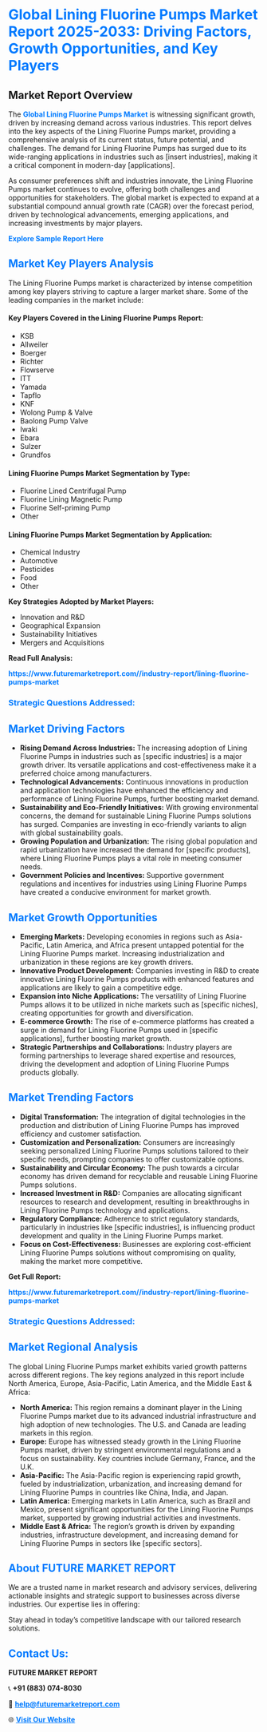<h1 style="color: #007BFF;">Global Lining Fluorine Pumps Market Report 2025-2033: Driving Factors, Growth Opportunities, and Key Players</h1>

<section id="overview">
<h2>Market Report Overview</h2>
<p>The <a href="https://www.futuremarketreport.com//industry-report/lining-fluorine-pumps-market" style="color: #007BFF; text-decoration: none;"><strong>Global Lining Fluorine Pumps Market</strong></a> is witnessing significant growth, driven by increasing demand across various industries. This report delves into the key aspects of the Lining Fluorine Pumps market, providing a comprehensive analysis of its current status, future potential, and challenges. The demand for Lining Fluorine Pumps has surged due to its wide-ranging applications in industries such as [insert industries], making it a critical component in modern-day [applications].</p>
<p>As consumer preferences shift and industries innovate, the Lining Fluorine Pumps market continues to evolve, offering both challenges and opportunities for stakeholders. The global market is expected to expand at a substantial compound annual growth rate (CAGR) over the forecast period, driven by technological advancements, emerging applications, and increasing investments by major players.</p>
</section>

<section id="overview">
<p><a href="https://www.futuremarketreport.com//request-sample/reportId=92856" style="color: #007BFF; text-decoration: none;"><strong>Explore Sample Report Here</strong></a></p>
</section>

<section id="key-players">
<h2 style="color: #007BFF;">Market Key Players Analysis</h2>
<p>The Lining Fluorine Pumps market is characterized by intense competition among key players striving to capture a larger market share. Some of the leading companies in the market include:</p>
<h4>Key Players Covered in the Lining Fluorine Pumps Report:</h4>
<ul><li>KSB</li><li>Allweiler</li><li>Boerger</li><li>Richter</li><li>Flowserve</li><li>ITT</li><li>Yamada</li><li>Tapflo</li><li>KNF</li><li>Wolong Pump &amp; Valve</li><li>Baolong Pump Valve</li><li>Iwaki</li><li>Ebara</li><li>Sulzer</li><li>Grundfos</li></ul>
<h4>Lining Fluorine Pumps Market Segmentation by Type:</h4>
<ul><li>Fluorine Lined Centrifugal Pump</li><li>Fluorine Lining Magnetic Pump</li><li>Fluorine Self-priming Pump</li><li>Other</li></ul>

<h4>Lining Fluorine Pumps Market Segmentation by Application:</h4>
<ul><li>Chemical Industry</li><li>Automotive</li><li>Pesticides</li><li>Food</li><li>Other</li></ul>
<p><strong>Key Strategies Adopted by Market Players:</strong></p>
<ul>
<li>Innovation and R&D</li>
<li>Geographical Expansion</li>
<li>Sustainability Initiatives</li>
<li>Mergers and Acquisitions</li>
</ul>
</section>

<section>
<p><strong>Read Full Analysis: </strong></p><a href="https://www.futuremarketreport.com//industry-report/lining-fluorine-pumps-market" style="color: #007BFF; text-decoration: none;"><strong>https://www.futuremarketreport.com//industry-report/lining-fluorine-pumps-market</strong></a>
<h3 style="color: #007BFF;">Strategic Questions Addressed:</h3>
</section>

<section id="driving-factors">
<h2 style="color: #007BFF;">Market Driving Factors</h2>
<ul>
<li><strong>Rising Demand Across Industries:</strong> The increasing adoption of Lining Fluorine Pumps in industries such as [specific industries] is a major growth driver. Its versatile applications and cost-effectiveness make it a preferred choice among manufacturers.</li>
<li><strong>Technological Advancements:</strong> Continuous innovations in production and application technologies have enhanced the efficiency and performance of Lining Fluorine Pumps, further boosting market demand.</li>
<li><strong>Sustainability and Eco-Friendly Initiatives:</strong> With growing environmental concerns, the demand for sustainable Lining Fluorine Pumps solutions has surged. Companies are investing in eco-friendly variants to align with global sustainability goals.</li>
<li><strong>Growing Population and Urbanization:</strong> The rising global population and rapid urbanization have increased the demand for [specific products], where Lining Fluorine Pumps plays a vital role in meeting consumer needs.</li>
<li><strong>Government Policies and Incentives:</strong> Supportive government regulations and incentives for industries using Lining Fluorine Pumps have created a conducive environment for market growth.</li>
</ul>
</section>

<section id="growth-opportunities">
<h2 style="color: #007BFF;">Market Growth Opportunities</h2>
<ul>
<li><strong>Emerging Markets:</strong> Developing economies in regions such as Asia-Pacific, Latin America, and Africa present untapped potential for the Lining Fluorine Pumps market. Increasing industrialization and urbanization in these regions are key growth drivers.</li>
<li><strong>Innovative Product Development:</strong> Companies investing in R&D to create innovative Lining Fluorine Pumps products with enhanced features and applications are likely to gain a competitive edge.</li>
<li><strong>Expansion into Niche Applications:</strong> The versatility of Lining Fluorine Pumps allows it to be utilized in niche markets such as [specific niches], creating opportunities for growth and diversification.</li>
<li><strong>E-commerce Growth:</strong> The rise of e-commerce platforms has created a surge in demand for Lining Fluorine Pumps used in [specific applications], further boosting market growth.</li>
<li><strong>Strategic Partnerships and Collaborations:</strong> Industry players are forming partnerships to leverage shared expertise and resources, driving the development and adoption of Lining Fluorine Pumps products globally.</li>
</ul>
</section>

<section id="trending-factors">
<h2 style="color: #007BFF;">Market Trending Factors</h2>
<ul>
<li><strong>Digital Transformation:</strong> The integration of digital technologies in the production and distribution of Lining Fluorine Pumps has improved efficiency and customer satisfaction.</li>
<li><strong>Customization and Personalization:</strong> Consumers are increasingly seeking personalized Lining Fluorine Pumps solutions tailored to their specific needs, prompting companies to offer customizable options.</li>
<li><strong>Sustainability and Circular Economy:</strong> The push towards a circular economy has driven demand for recyclable and reusable Lining Fluorine Pumps solutions.</li>
<li><strong>Increased Investment in R&D:</strong> Companies are allocating significant resources to research and development, resulting in breakthroughs in Lining Fluorine Pumps technology and applications.</li>
<li><strong>Regulatory Compliance:</strong> Adherence to strict regulatory standards, particularly in industries like [specific industries], is influencing product development and quality in the Lining Fluorine Pumps market.</li>
<li><strong>Focus on Cost-Effectiveness:</strong> Businesses are exploring cost-efficient Lining Fluorine Pumps solutions without compromising on quality, making the market more competitive.</li>
</ul>
</section>

<section>
<p><strong>Get Full Report: </strong></p><a href="https://www.futuremarketreport.com//industry-report/lining-fluorine-pumps-market" style="color: #007BFF; text-decoration: none;"><strong>https://www.futuremarketreport.com//industry-report/lining-fluorine-pumps-market</strong></a>
<h3 style="color: #007BFF;">Strategic Questions Addressed:</h3>
</section>


<section id="regional-analysis">
<h2 style="color: #007BFF;">Market Regional Analysis</h2>
<p>The global Lining Fluorine Pumps market exhibits varied growth patterns across different regions. The key regions analyzed in this report include North America, Europe, Asia-Pacific, Latin America, and the Middle East & Africa:</p>
<ul>
<li><strong>North America:</strong> This region remains a dominant player in the Lining Fluorine Pumps market due to its advanced industrial infrastructure and high adoption of new technologies. The U.S. and Canada are leading markets in this region.</li>
<li><strong>Europe:</strong> Europe has witnessed steady growth in the Lining Fluorine Pumps market, driven by stringent environmental regulations and a focus on sustainability. Key countries include Germany, France, and the U.K.</li>
<li><strong>Asia-Pacific:</strong> The Asia-Pacific region is experiencing rapid growth, fueled by industrialization, urbanization, and increasing demand for Lining Fluorine Pumps in countries like China, India, and Japan.</li>
<li><strong>Latin America:</strong> Emerging markets in Latin America, such as Brazil and Mexico, present significant opportunities for the Lining Fluorine Pumps market, supported by growing industrial activities and investments.</li>
<li><strong>Middle East & Africa:</strong> The region’s growth is driven by expanding industries, infrastructure development, and increasing demand for Lining Fluorine Pumps in sectors like [specific sectors].</li>
</ul>
</section>

<footer>
<h2 style="color: #007BFF;">About FUTURE MARKET REPORT</h2>
<p>We are a trusted name in market research and advisory services, delivering actionable insights and strategic support to businesses across diverse industries. Our expertise lies in offering:</p>

<p>Stay ahead in today’s competitive landscape with our tailored research solutions.</p>

<h2 style="color: #007BFF;">Contact Us:</h2>
<p><strong>FUTURE MARKET REPORT</strong></p>
<p>📞 <strong>+91 (883) 074-8030</strong></p>
<p>📧 <strong><a href="mailto:help@futuremarketreport.com" style="color: #007BFF;">help@futuremarketreport.com</a></strong></p>
<p>🌐 <strong><a href="https://www.futuremarketreport.com/" style="color: #007BFF;">Visit Our Website</a></strong></p>
</footer>